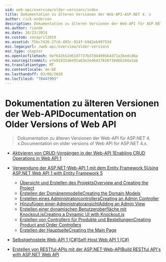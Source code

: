 ```yaml
---
uid: web-api/overview/older-versions/index
title: Dokumentation zu älteren Versionen der Web-API-ASP.NET 4. x
author: rick-anderson
description: Dokumentation zu älteren Versionen der Web-API für ASP.NET 4. x.
ms.author: riande
ms.date: 10/23/2014
ms.custom: seoapril2019
ms.assetid: f5bc7426-27c6-492c-914f-b9d2eb49753d
msc.legacyurl: /web-api/overview/older-versions
msc.type: chapter
ms.openlocfilehash: 9ef642b52d61d7737b37d4499564d71a3bedcd8a
ms.sourcegitcommit: e7e91932a6e91a63e2e46417626f39d6b244a3ab
ms.translationtype: MT
ms.contentlocale: de-DE
ms.lasthandoff: 03/06/2020
ms.locfileid: "78447993"
---
```

# <a name="documentation-on-older-versions-of-web-api"></a><span data-ttu-id="8f7e9-103">Dokumentation zu älteren Versionen der Web-API</span><span class="sxs-lookup"><span data-stu-id="8f7e9-103">Documentation on Older Versions of Web API</span></span>

> <span data-ttu-id="8f7e9-104">Dokumentation zu älteren Versionen der Web-API für ASP.NET 4. x.</span><span class="sxs-lookup"><span data-stu-id="8f7e9-104">Documentation on older versions of Web API for ASP.NET 4.x.</span></span>

- [<span data-ttu-id="8f7e9-105">Aktivieren von CRUD-Vorgängen in der Web-API 1</span><span class="sxs-lookup"><span data-stu-id="8f7e9-105">Enabling CRUD Operations in Web API 1</span></span>](creating-a-web-api-that-supports-crud-operations.md)
- [<span data-ttu-id="8f7e9-106">Verwendung der ASP.NET-Web-API 1 mit dem Entity Framework 5</span><span class="sxs-lookup"><span data-stu-id="8f7e9-106">Using ASP.NET Web API 1 with Entity Framework 5</span></span>](using-web-api-1-with-entity-framework-5/index.md)

    - [<span data-ttu-id="8f7e9-107">Übersicht und Erstellen des Projekts</span><span class="sxs-lookup"><span data-stu-id="8f7e9-107">Overview and Creating the Project</span></span>](using-web-api-1-with-entity-framework-5/using-web-api-with-entity-framework-part-1.md)
    - [<span data-ttu-id="8f7e9-108">Erstellen der Domänenmodelle</span><span class="sxs-lookup"><span data-stu-id="8f7e9-108">Creating the Domain Models</span></span>](using-web-api-1-with-entity-framework-5/using-web-api-with-entity-framework-part-2.md)
    - [<span data-ttu-id="8f7e9-109">Erstellen eines Administratorcontrollers</span><span class="sxs-lookup"><span data-stu-id="8f7e9-109">Creating an Admin Controller</span></span>](using-web-api-1-with-entity-framework-5/using-web-api-with-entity-framework-part-3.md)
    - [<span data-ttu-id="8f7e9-110">Hinzufügen einer-Administratoransicht</span><span class="sxs-lookup"><span data-stu-id="8f7e9-110">Adding an Admin View</span></span>](using-web-api-1-with-entity-framework-5/using-web-api-with-entity-framework-part-4.md)
    - [<span data-ttu-id="8f7e9-111">Erstellen einer dynamischen Benutzeroberfläche mit Knockout.js</span><span class="sxs-lookup"><span data-stu-id="8f7e9-111">Creating a Dynamic UI with Knockout.js</span></span>](using-web-api-1-with-entity-framework-5/using-web-api-with-entity-framework-part-5.md)
    - [<span data-ttu-id="8f7e9-112">Erstellen von Controllern für Produkte und Bestellungen</span><span class="sxs-lookup"><span data-stu-id="8f7e9-112">Creating Product and Order Controllers</span></span>](using-web-api-1-with-entity-framework-5/using-web-api-with-entity-framework-part-6.md)
    - [<span data-ttu-id="8f7e9-113">Erstellen der Hauptseite</span><span class="sxs-lookup"><span data-stu-id="8f7e9-113">Creating the Main Page</span></span>](using-web-api-1-with-entity-framework-5/using-web-api-with-entity-framework-part-7.md)
- [<span data-ttu-id="8f7e9-114">Selbstgehostete Web-API 1 (C#)</span><span class="sxs-lookup"><span data-stu-id="8f7e9-114">Self-Host Web API 1 (C#)</span></span>](self-host-a-web-api.md)
- [<span data-ttu-id="8f7e9-115">Erstellen von RESTful-APIs mit der ASP.NET-Web-API</span><span class="sxs-lookup"><span data-stu-id="8f7e9-115">Build RESTful API's with ASP.NET Web API</span></span>](build-restful-apis-with-aspnet-web-api.md)
